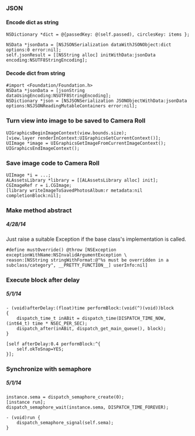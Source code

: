 ### JSON

#### Encode dict as string

    NSDictionary *dict = @{passedKey: @(self.passed), circlesKey: items };
  
    NSData *jsonData = [NSJSONSerialization dataWithJSONObject:dict options:0 error:nil];
    self.jsonResult = [[NSString alloc] initWithData:jsonData encoding:NSUTF8StringEncoding];

#### Decode dict from string

	#import <Foundation/Foundation.h>
	NSData *jsonData = [jsonString dataUsingEncoding:NSUTF8StringEncoding];
	NSDictionary *json = [NSJSONSerialization JSONObjectWithData:jsonData options:NSJSONReadingMutableContainers error:nil];

### Turn view into image to be saved to Camera Roll

    UIGraphicsBeginImageContext(view.bounds.size);
    [view.layer renderInContext:UIGraphicsGetCurrentContext()];
    UIImage *image = UIGraphicsGetImageFromCurrentImageContext();
    UIGraphicsEndImageContext();

### Save image code to Camera Roll

    UIImage *i = ...;
    ALAssetsLibrary *library = [[ALAssetsLibrary alloc] init];
    CGImageRef r = i.CGImage;
    [library writeImageToSavedPhotosAlbum:r metadata:nil completionBlock:nil];

### Make method abstract

##### 4/28/14

Just raise a suitable Exception if the base class's implementation is called.

	#define mustOverride() @throw [NSException exceptionWithName:NSInvalidArgumentException \
	reason:[NSString stringWithFormat:@"%s must be overridden in a subclass/category", __PRETTY_FUNCTION__] userInfo:nil]
	
### Execute block after delay

##### 5/1/14

	- (void)afterDelay:(float)time performBlock:(void(^)(void))block
	{
	    dispatch_time_t inABit = dispatch_time(DISPATCH_TIME_NOW, (int64_t) time * NSEC_PER_SEC);
	    dispatch_after(inABit, dispatch_get_main_queue(), block);
	}

	[self afterDelay:0.4 performBlock:^{
		self.okToSnap=YES;
	}];

### Synchronize with semaphore

##### 5/1/14

    instance.sema = dispatch_semaphore_create(0);
    [instance run];
    dispatch_semaphore_wait(instance.sema, DISPATCH_TIME_FOREVER);
    
    - (void)run {
        dispatch_semaphore_signal(self.sema);
    }